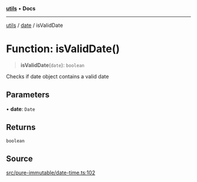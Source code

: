 [**utils**](../../../README.md) • **Docs**

***

[utils](../../../globals.md) / [date](../README.md) / isValidDate

# Function: isValidDate()

> **isValidDate**(`date`): `boolean`

Checks if date object contains a valid date

## Parameters

• **date**: `Date`

## Returns

`boolean`

## Source

[src/pure-immutable/date-time.ts:102](https://github.com/alpinisme/utils/blob/825f78da0ace828df12ea4d598fd95fa96ee25f5/src/pure-immutable/date-time.ts#L102)
